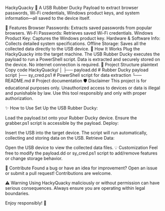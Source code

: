 HackyQuacky 🦆
A USB Rubber Ducky Payload to extract browser passwords, Wi-Fi credentials, Windows product keys, and system information—all saved to the device itself.

🚀 Features
Browser Passwords: Extracts saved passwords from popular browsers.
Wi-Fi Passwords: Retrieves saved Wi-Fi credentials.
Windows Product Key: Captures the Windows product key.
Hardware & Software Info: Collects detailed system specifications.
Offline Storage: Saves all the collected data directly to the USB device.
🔧 How It Works
Plug the HackyQuacky into the target machine.
The USB Rubber Ducky executes the payload to run a PowerShell script.
Data is extracted and securely stored on the device.
No internet connection is required.
📁 Project Structure
plaintext
Copy code
HackyQuacky/
│
├── payload.dd          # Rubber Ducky payload script
├── sy_cred.ps1         # PowerShell script for data extraction
└── README.md           # Project documentation
🛡️ Disclaimer
This project is for educational purposes only. Unauthorized access to devices or data is illegal and punishable by law. Use this tool responsibly and only with proper authorization.

✨ How to Use
Set Up the USB Rubber Ducky:

Load the payload.txt onto your Rubber Ducky device.
Ensure the grabber.ps1 script is accessible by the payload.
Deploy:

Insert the USB into the target device.
The script will run automatically, collecting and storing data on the USB.
Retrieve Data:

Open the USB device to view the collected data files.
💡 Customization
Feel free to modify the payload.dd or sy_cred.ps1 script to add/remove features or change storage behavior.

📢 Contribute
Found a bug or have an idea for improvement? Open an issue or submit a pull request! Contributions are welcome.

⚠️ Warning
Using HackyQuacky maliciously or without permission can have serious consequences. Always ensure you are operating within legal boundaries.

Enjoy responsibly! 🦆
